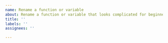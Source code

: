 ```yaml
---
name: Rename a function or variable
about: Rename a function or variable that looks complicated for beginners
title: ''
labels: ''
assignees: ''

---
```



